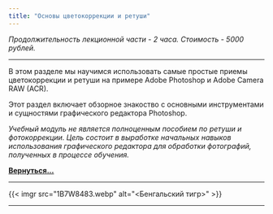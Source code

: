 ```yaml
---
title: "Основы цветокоррекции и ретуши"
---
```

*Продолжительность лекционной части - 2 часа. Стоимость - 5000 рублей.*

---
В этом разделе мы научимся использовать самые простые приемы цветокоррекции и ретуши на примере Adobe Photoshop и Adobe Camera RAW (ACR).

Этот раздел включает обзорное знакоство с основными инструментами и сущностями графического редактора Photoshop.

*Учебный модуль не является полноценным пособием по ретуши и фотокоррекции. Цель состоит в выработке начальных навыков использования графического редактора для обработки фотографий, полученных в процессе обучения.*

**[Вернуться...](/training)**

---
{{< imgr src="1B7W8483.webp" alt="<Бенгальский тигр>" >}}

---
